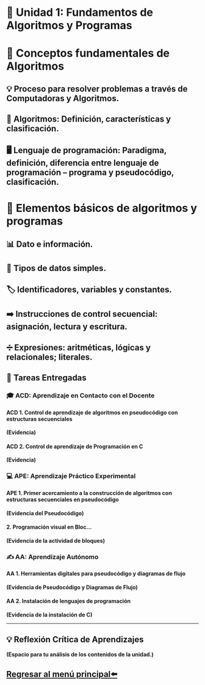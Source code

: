 # 📘 Unidad 1: Fundamentos de Algoritmos y Programas

# 🔹 Conceptos fundamentales de Algoritmos
## 💡 Proceso para resolver problemas a través de Computadoras y Algoritmos.
## 📌 Algoritmos: Definición, características y clasificación.
## 🖥️ Lenguaje de programación: Paradigma, definición, diferencia entre lenguaje de programación – programa y pseudocódigo, clasificación.

# 🔹 Elementos básicos de algoritmos y programas
## 📊 Dato e información.
## 🔢 Tipos de datos simples.
## 🏷️ Identificadores, variables y constantes.
## ➡️ Instrucciones de control secuencial: asignación, lectura y escritura.
## ➗ Expresiones: aritméticas, lógicas y relacionales; literales.

## 📑 Tareas Entregadas
### 🎓 ACD: Aprendizaje en Contacto con el Docente
#### ACD 1. Control de aprendizaje de algoritmos en pseudocódigo con estructuras secuenciales
**(Evidencia)**

#### ACD 2. Control de aprendizaje de Programación en C
**(Evidencia)**

### 💻 APE: Aprendizaje Práctico Experimental
#### APE 1. Primer acercamiento a la construcción de algoritmos con estructuras secuenciales en pseudocódigo 
**(Evidencia del Pseudocódigo)**

#### 2. Programación visual en Bloc...
**(Evidencia de la actividad de bloques)**


### ✍️ AA: Aprendizaje Autónomo
#### AA 1. Herramientas digitales para pseudocódigo y diagramas de flujo
**(Evidencia de Pseudocódigo y Diagramas de Flujo)**

#### AA 2. Instalación de lenguajes de programación
**(Evidencia de la instalación de C)**

---

## 💡 Reflexión Crítica de Aprendizajes
**(Espacio para tu análisis de los contenidos de la unidad.)**

## [Regresar al menú principal⬅️](index.md)
